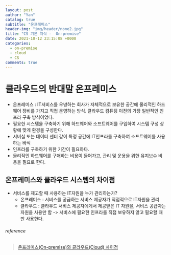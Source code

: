 ```yaml
---
layout: post
author: "Yan"
catalog: true
subtitle: "온프레미스"
header-img: "img/header/none2.jpg"
title: "CS 기본 지식 -  On-premise"
date: 2021-10-12 23:15:08 +0000
categories:
  - on-premise
  - cloud
  - CS
comments: true
---
```


# 클라우드의 반대말 온프레미스

- 온프레미스 : IT서비스를 우녕하는 회사가 자체적으로 보유한 공간에 물리적인 하드웨어 장비를 가지고 직접 운영하는 방식. 클라우드 컴퓨팅 이전의 가장 일반적인 인프라 구축 방식이었다.
- 필요한 시스템을 구축하기 위해 하드웨어와 소프트웨어를 구입하여 시스템 구성 상황에 맞게 환경을 구성한다.
- 서버실 또는 데이터 센터 같이 특정 공간에 IT인프라를 구축하여 소프트웨어를 사용하는 바식
- 인프라를 구축하기 위한 기간이 필요하다.
- 물리적인 하드웨어를 구매하는 비용이 들어가고, 관리 및 운용을 위한 유지보수 비용을 필요로 한다.

## 온프레미스와 클라우드 시스템의 차이점

- 서비스를 제고할 때 사용하는 IT자원을 누가 관리하는가?
    - 온프레미스 : 서비스를 공급하는 서비스 제공자가 직접적으로 IT자원을 관리
    - 클라우드 : 클라우드 서비스 제공자에게서 제공받은 IT 자원을, 서비스 공급자는 자원을 사용만 함 -> 서비스에 필요한 인프라를 직접 보유하지 않고 필요할 때만 사용한다.

###### reference 
> [온프레미스(On-premise)와 클라우드(Cloud) 차이점](https://7942yongdae.tistory.com/82)  